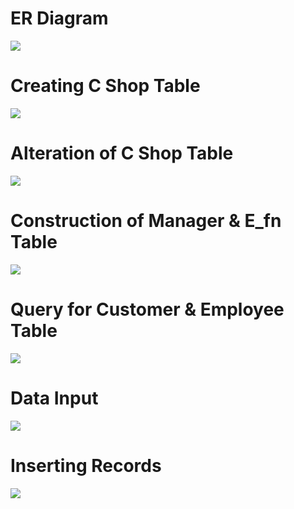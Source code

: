 <h1>ER Diagram</h1>
<p align="left"> <img src="https://github.com/AkibMuhammad/Projects/blob/main/Coffee%20Shop%20Management%20System%20on%20SQL/ER%20diagram.PNG"/> </p>

<h1>Creating C Shop Table</h1>
<p align="left"> <img src="https://github.com/AkibMuhammad/Projects/blob/main/Coffee%20Shop%20Management%20System%20on%20SQL/Creating%20C%20shop%20table.PNG"/> </p>

<h1>Alteration of C Shop Table</h1>
<p align="left"> <img src="https://github.com/AkibMuhammad/Projects/blob/main/Coffee%20Shop%20Management%20System%20on%20SQL/Altering%20C%20shop%20table.PNG"/> </p>

<h1>Construction of Manager & E_fn Table</h1>
<p align="left"> <img src="https://github.com/AkibMuhammad/Projects/blob/main/Coffee%20Shop%20Management%20System%20on%20SQL/Creating%20Manager.PNG"/> </p>

<h1>Query for Customer & Employee Table</h1>
<p align="left"> <img src="https://github.com/AkibMuhammad/Projects/blob/main/Coffee%20Shop%20Management%20System%20on%20SQL/Customer%20and%20Employee.PNG"/> </p>

<h1>Data Input</h1>
<p align="left"> <img src="https://github.com/AkibMuhammad/Projects/blob/main/Coffee%20Shop%20Management%20System%20on%20SQL/Data%20Input.PNG"/> </p>

<h1>Inserting Records</h1>
<p align="left"> <img src="https://github.com/AkibMuhammad/Projects/blob/main/Coffee%20Shop%20Management%20System%20on%20SQL/Inserting%20records.PNG"/> </p>
